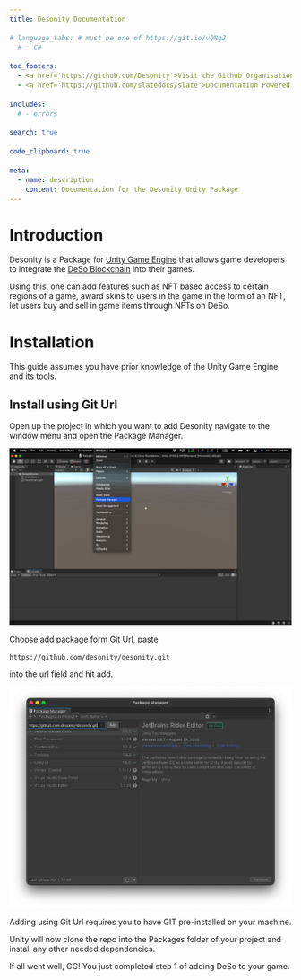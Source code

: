```yaml
---
title: Desonity Documentation

# language_tabs: # must be one of https://git.io/vQNgJ
  # - C#

toc_footers:
  - <a href='https://github.com/Desonity'>Visit the Github Organisation</a>
  - <a href='https://github.com/slatedocs/slate'>Documentation Powered by Slate</a>

includes:
  # - errors

search: true

code_clipboard: true

meta:
  - name: description
    content: Documentation for the Desonity Unity Package
---
```


# Introduction

Desonity is a Package for [Unity Game Engine](https://en.wikipedia.org/wiki/Unity_(game_engine)) that allows game developers to integrate the [DeSo Blockchain](https://www.deso.org/) into their games.
  
Using this, one can add features such as NFT based access to certain regions of a game, award skins to users in the game in the form of an NFT, let users buy and sell in game items through NFTs on DeSo.

# Installation

<aside class="notice">
This guide assumes you have prior knowledge of the Unity Game Engine and its tools.
</aside>

## Install using Git Url

Open up the project in which you want to add Desonity navigate to the window menu and open the Package Manager.

![Package Manager](images/installation/package%20manager.png)

Choose add package form Git Url, paste

`https://github.com/desonity/desonity.git`

into the url field and hit add.

![Add Git Url](images/installation/add%20git%20url.png)

<aside class="notice">
Adding using Git Url requires you to have GIT pre-installed on your machine.
</aside>

Unity will now clone the repo into the Packages folder of your project and install any other needed dependencies.

If all went well, GG! You just completed step 1 of adding DeSo to your game.
